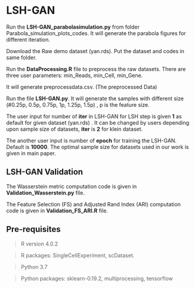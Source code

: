 # LSH-GAN

Run the **LSH-GAN_parabolasimulation.py** from folder Parabola_simulation_plots_codes.  It will generate the parabola figures for different iteration.


Download the Raw demo dataset (yan.rds). Put the dataset and codes in same folder.

Run the **DataProcessing.R**  file to preprocess the raw datasets.  There are three user parameters: min_Reads, min_Cell, min_Gene. 

It will generate preprocessdata.csv. (The preprocessed Data)

Run the file **LSH-GAN.py**. It will generate the samples with different size (#0.25p, 0.5p, 0.75p, 1p, 1.25p, 1.5p) , p is the feature size. 


The user input for number of **iter**  in LSH-GAN for LSH step is given **1** as default for given dataset (yan.rds) . It can be changed by users depending upon sample size of datasets,  **iter** is **2** for klein dataset. 


The another user input is number of **epoch** for training the LSH-GAN. Default is **10000**.  The optimal sample size for datasets used in our work is given in main paper.


## LSH-GAN Validation

The Wasserstein metric computation code is given in **Validation_Wasserstein.py** file.


The Feature Selection (FS) and Adjusted Rand Index (ARI) computation code is given in **Validation_FS_ARI.R** file.

## Pre-requisites
> R version  4.0.2


> R packages: SingleCellExperiment, scDataset.


> Python 3.7


> Python packages: sklearn-0.19.2, multiprocessing, tensorflow



